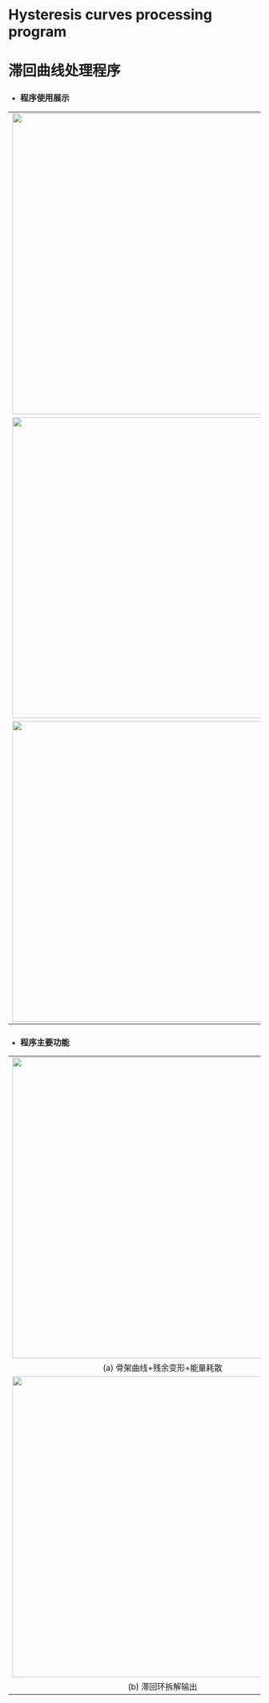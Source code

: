 # Hysteresis curves processing program
# 滞回曲线处理程序

* ### 程序使用展示 ###
<table align="center" border="0" style="border-collapse: collapse;">
  <tr>
    <td><img width="600px" src="https://user-images.githubusercontent.com/98397090/224709067-da0264ec-391e-4d56-bfeb-28e758238b16.gif"/></td>
  </tr>
  <tr>
    <td><img width="600px" src="https://user-images.githubusercontent.com/98397090/224712373-ba5d1a22-894f-4b50-affe-dd2652f9800f.gif"/></td>
  </tr>
  <tr>
    <td><img width="600px" src="https://user-images.githubusercontent.com/98397090/224472837-3cd0aeba-c583-4135-b821-658972dfb152.gif"/></td>
  </tr>
</table>

* ### 程序主要功能 ###
<table align="center" border="0" style="border-collapse: collapse;">
  <tr>
    <td><img width="600px" src="https://user-images.githubusercontent.com/98397090/224473136-5e3bee08-ac94-4f45-a74b-f6b1f220b65f.png"/></td>
  </tr>
  <tr>
     <td colspan="2">
     <div align=center>(a) 骨架曲线+残余变形+能量耗散</div>
  </tr>
  <tr>
    <td><img width="600px" src="https://user-images.githubusercontent.com/98397090/224473326-6f062bfb-0002-4924-8e8e-0ce423a4cde7.png"/></td>
  </tr>
  <tr>
     <td colspan="2">
     <div align=center>(b) 滞回环拆解输出</div>
  </tr>



